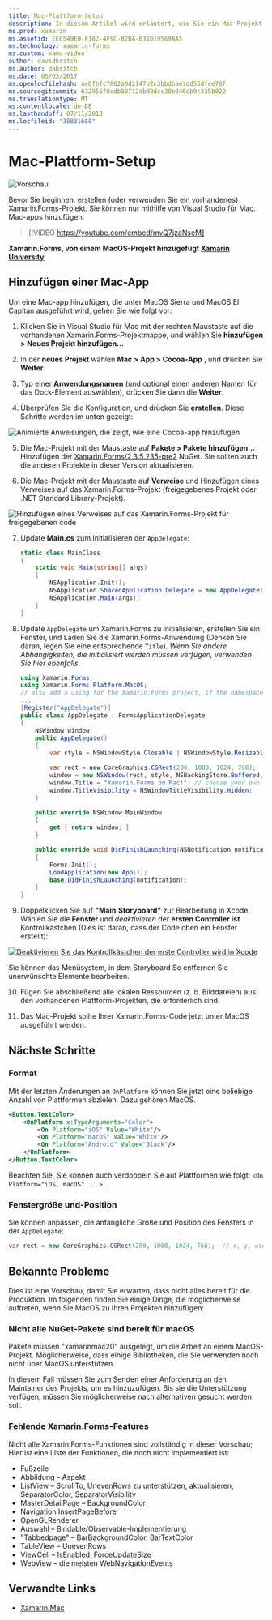 ```yaml
---
title: Mac-Plattform-Setup
description: In diesem Artikel wird erläutert, wie Sie ein Mac-Projekt ein Xamarin.Forms-Projekt hinzufügen, das erzeugt eine app unter MacOS Sierra und MacOS El Capitan ausgeführt werden kann.
ms.prod: xamarin
ms.assetid: EEC549E0-F182-4F9C-B2BA-B31D19569AA5
ms.technology: xamarin-forms
ms.custom: xamu-video
author: davidbritch
ms.author: dabritch
ms.date: 05/03/2017
ms.openlocfilehash: ae0fbfc7862a0d2147b2c3bbdbae7dd53dfce78f
ms.sourcegitcommit: 632955f8cdb80712abd8dcc30e046cb9c435b922
ms.translationtype: MT
ms.contentlocale: de-DE
ms.lasthandoff: 07/11/2018
ms.locfileid: "38831688"
---
```

# <a name="mac-platform-setup"></a>Mac-Plattform-Setup

![Vorschau](~/media/shared/preview.png)

Bevor Sie beginnen, erstellen (oder verwenden Sie ein vorhandenes) Xamarin.Forms-Projekt.
Sie können nur mithilfe von Visual Studio für Mac. Mac-apps hinzufügen.

> [!VIDEO https://youtube.com/embed/mvQ7jzaNseM]

**Xamarin.Forms, von einem MacOS-Projekt hinzugefügt [Xamarin University](https://university.xamarin.com/)**

## <a name="adding-a-mac-app"></a>Hinzufügen einer Mac-App

Um eine Mac-app hinzufügen, die unter MacOS Sierra und MacOS El Capitan ausgeführt wird, gehen Sie wie folgt vor:

1. Klicken Sie in Visual Studio für Mac mit der rechten Maustaste auf die vorhandenen Xamarin.Forms-Projektmappe, und wählen Sie **hinzufügen > Neues Projekt hinzufügen...**

2. In der **neues Projekt** wählen **Mac > App > Cocoa-App** , und drücken Sie **Weiter**.

3. Typ einer **Anwendungsnamen** (und optional einen anderen Namen für das Dock-Element auswählen), drücken Sie dann die **Weiter**.

4. Überprüfen Sie die Konfiguration, und drücken Sie **erstellen**. Diese Schritte werden im unten gezeigt:

  ![Animierte Anweisungen, die zeigt, wie eine Cocoa-app hinzufügen](mac-images/add-macos-proj.gif)

5. Die Mac-Projekt mit der Maustaste auf **Pakete > Pakete hinzufügen...**  Hinzufügen der [Xamarin.Forms/2.3.5.235-pre2](https://www.nuget.org/packages/Xamarin.Forms/2.3.5.235-pre2) NuGet. Sie sollten auch die anderen Projekte in dieser Version aktualisieren.

6. Die Mac-Projekt mit der Maustaste auf **Verweise** und Hinzufügen eines Verweises auf das Xamarin.Forms-Projekt (freigegebenes Projekt oder .NET Standard Library-Projekt).

  ![Hinzufügen eines Verweises auf das Xamarin.Forms-Projekt für freigegebenen code](mac-images/references-sml.png)

7. Update **Main.cs** zum Initialisieren der `AppDelegate`:

    ```csharp
    static class MainClass
    {
        static void Main(string[] args)
        {
            NSApplication.Init();
            NSApplication.SharedApplication.Delegate = new AppDelegate(); // add this line
            NSApplication.Main(args);
        }
    }
    ```

8. Update `AppDelegate` um Xamarin.Forms zu initialisieren, erstellen Sie ein Fenster, und Laden Sie die Xamarin.Forms-Anwendung (Denken Sie daran, legen Sie eine entsprechende `Title`). _Wenn Sie andere Abhängigkeiten, die initialisiert werden müssen verfügen, verwenden Sie hier ebenfalls._

    ```csharp
    using Xamarin.Forms;
    using Xamarin.Forms.Platform.MacOS;
    // also add a using for the Xamarin.Forms project, if the namespace is different to this file
    ...
    [Register("AppDelegate")]
    public class AppDelegate : FormsApplicationDelegate
    {
        NSWindow window;
        public AppDelegate()
        {
            var style = NSWindowStyle.Closable | NSWindowStyle.Resizable | NSWindowStyle.Titled;

            var rect = new CoreGraphics.CGRect(200, 1000, 1024, 768);
            window = new NSWindow(rect, style, NSBackingStore.Buffered, false);
            window.Title = "Xamarin.Forms on Mac!"; // choose your own Title here
            window.TitleVisibility = NSWindowTitleVisibility.Hidden;
        }

        public override NSWindow MainWindow
        {
            get { return window; }
        }

        public override void DidFinishLaunching(NSNotification notification)
        {
            Forms.Init();
            LoadApplication(new App());
            base.DidFinishLaunching(notification);
        }
    }
    ```

9. Doppelklicken Sie auf **"Main.Storyboard"** zur Bearbeitung in Xcode. Wählen Sie die **Fenster** und _deaktivieren_ der **ersten Controller ist** Kontrollkästchen (Dies ist daran, dass der Code oben ein Fenster erstellt):

  [![Deaktivieren Sie das Kontrollkästchen der erste Controller wird in Xcode](mac-images/xcode-init-controller-sml.png)](mac-images/xcode-init-controller.png#lightbox)

  Sie können das Menüsystem, in dem Storyboard So entfernen Sie unerwünschte Elemente bearbeiten.

10. Fügen Sie abschließend alle lokalen Ressourcen (z. b. Bilddateien) aus den vorhandenen Plattform-Projekten, die erforderlich sind.

11. Das Mac-Projekt sollte Ihrer Xamarin.Forms-Code jetzt unter MacOS ausgeführt werden.

## <a name="next-steps"></a>Nächste Schritte

### <a name="styling"></a>Format

Mit der letzten Änderungen an `OnPlatform` können Sie jetzt eine beliebige Anzahl von Plattformen abzielen. Dazu gehören MacOS.

```xml
<Button.TextColor>
    <OnPlatform x:TypeArguments="Color">
        <On Platform="iOS" Value="White"/>
        <On Platform="macOS" Value="White"/>
        <On Platform="Android" Value="Black"/>
    </OnPlatform>
</Button.TextColor>
```

Beachten Sie, Sie können auch verdoppeln Sie auf Plattformen wie folgt: `<On Platform="iOS, macOS" ...>`.

### <a name="window-size-and-position"></a>Fenstergröße und-Position

Sie können anpassen, die anfängliche Größe und Position des Fensters in der `AppDelegate`:

```csharp
var rect = new CoreGraphics.CGRect(200, 1000, 1024, 768);  // x, y, width, height
```

## <a name="known-issues"></a>Bekannte Probleme

Dies ist eine Vorschau, damit Sie erwarten, dass nicht alles bereit für die Produktion. Im folgenden finden Sie einige Dinge, die möglicherweise auftreten, wenn Sie MacOS zu Ihren Projekten hinzufügen:

### <a name="not-all-nugets-are-ready-for-macos"></a>Nicht alle NuGet-Pakete sind bereit für macOS

Pakete müssen "xamarinmac20" ausgelegt, um die Arbeit an einem MacOS-Projekt. Möglicherweise, dass einige Bibliotheken, die Sie verwenden noch nicht über MacOS unterstützen.

In diesem Fall müssen Sie zum Senden einer Anforderung an den Maintainer des Projekts, um es hinzuzufügen. Bis sie die Unterstützung verfügen, müssen Sie möglicherweise nach alternativen gesucht werden soll.

### <a name="missing-xamarinforms-features"></a>Fehlende Xamarin.Forms-Features

Nicht alle Xamarin.Forms-Funktionen sind vollständig in dieser Vorschau; Hier ist eine Liste der Funktionen, die noch nicht implementiert ist:

* Fußzeile
* Abbildung – Aspekt
* ListView – ScrollTo, UnevenRows zu unterstützen, aktualisieren, SeparatorColor, SeparatorVisibility
* MasterDetailPage – BackgroundColor
* Navigation InsertPageBefore
* OpenGLRenderer
* Auswahl – Bindable/Observable-Implementierung
* "Tabbedpage" – BarBackgroundColor, BarTextColor
* TableView – UnevenRows
* ViewCell – IsEnabled, ForceUpdateSize
* WebView – die meisten WebNavigationEvents


## <a name="related-links"></a>Verwandte Links

- [Xamarin.Mac](~/mac/index.yml)
